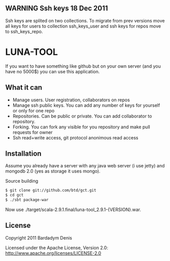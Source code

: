 WARNING Ssh keys 18 Dec 2011
-----------------------------

Ssh keys are splited on two collections. To migrate from prev versions move all keys for users to collection ssh_keys_user and ssh keys for repos move to ssh_keys_repo.

LUNA-TOOL
=========

If you want to have something like github but on your own server (and you have no 5000$) you can use this application.

What it can
---------------------

 + Manage users. User registration, collaborators on repos
 + Manage ssh public keys. You can add any number of keys for yourself or only for one repo
 + Repositories. Can be public or private. You can add collaborator to repository.
 + Forking. You can fork any visible for you repository and make pull requests for owner
 + Ssh read+write access, git protocol anonimous read access

Installation
---------------------

Assume you already have a server with any java web server (i use jetty) and mongodb 2.0 (yes as storage it uses mongo). 

Source building

``` bash
$ git clone git://github.com/btd/gct.git
$ cd gct
$ ./sbt package-war
```

Now use ./target/scala-2.9.1.final/luna-tool_2.9.1-{VERSION}.war.

License
---------------------

Copyright 2011 Bardadym Denis

Licensed under the Apache License, Version 2.0: http://www.apache.org/licenses/LICENSE-2.0